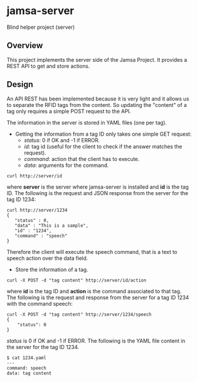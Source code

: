 # jamsa-server

Blind helper project (server)

## Overview

This project implements the server side of the Jamsa Project. It provides a REST API to get and store actions.

## Design

An API REST has been implemented because it is very light and it allows us to separate the RFID tags from the content. So updating the "content" of a tag only requires a simple POST request to the API.

The information in the server is stored in YAML files (one per tag).

* Getting the information from a tag ID only takes one simple GET request:
  * *status*: 0 if OK and -1 if ERROR.
  * *id*: tag id (useful for the client to check if the answer matches the request).
  * *command*: action that the client has to execute.
  * *data*: arguments for the command.
```
curl http://server/id
```
where **server** is the server where jamsa-server is installed and **id** is the tag ID.
The following is the request and JSON response from the server for the tag ID 1234:
```
curl http://server/1234
{
   "status" : 0,
   "data" : "This is a sample",
   "id" : "1234",
   "command" : "speech"
}
```

Therefore the client will execute the speech command, that is a text to speech action over the data field.

* Store the information of a tag.
```
curl -X POST -d "tag content" http://server/id/action
```
where **id** is the tag ID and **action** is the command associated to that tag.
The following is the request and response from the server for a tag ID 1234 with the command speech:
```
curl -X POST -d "tag content" http://server/1234/speech
{
    "status": 0
} 
```
*status* is 0 if OK and -1 if ERROR.
The following is the YAML file content in the server for the tag ID 1234.
```
$ cat 1234.yaml 
---
command: speech
data: tag content
```

